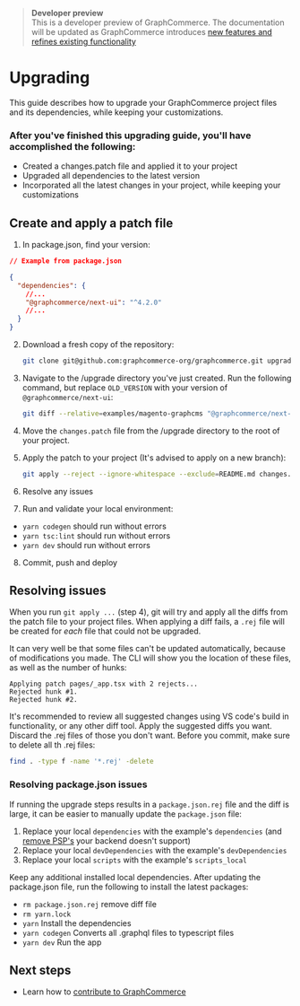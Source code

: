 > **Developer preview**  
> This is a developer preview of GraphCommerce. The documentation will be
> updated as GraphCommerce introduces
> [new features and refines existing functionality](https://github.com/graphcommerce-org/graphcommerce/releases)

# Upgrading

This guide describes how to upgrade your GraphCommerce project files and its
dependencies, while keeping your customizations.

### After you've finished this upgrading guide, you'll have accomplished the following:

- Created a changes.patch file and applied it to your project
- Upgraded all dependencies to the latest version
- Incorporated all the latest changes in your project, while keeping your
  customizations

## Create and apply a patch file

1. In package.json, find your version:

```json
// Example from package.json

{
  "dependencies": {
    //...
    "@graphcommerce/next-ui": "^4.2.0"
    //...
  }
}
```

2. Download a fresh copy of the repository:

   ```bash
   git clone git@github.com:graphcommerce-org/graphcommerce.git upgrade
   ```

3. Navigate to the /upgrade directory you've just created. Run the following
   command, but replace `OLD_VERSION` with your version of
   `@graphcommerce/next-ui`:

   ```bash
   git diff --relative=examples/magento-graphcms "@graphcommerce/next-ui@OLD_VERSION" examples/magento-graphcms ':!examples/magento-graphcms/CHANGELOG.md' > changes.patch
   ```

4. Move the `changes.patch` file from the /upgrade directory to the root of your
   project.

5. Apply the patch to your project (It's advised to apply on a new branch):

   ```bash
   git apply --reject --ignore-whitespace --exclude=README.md changes.patch
   ```

6. Resolve any issues

7. Run and validate your local environment:

- `yarn codegen` should run without errors
- `yarn tsc:lint` should run without errors
- `yarn dev` should run without errors

8. Commit, push and deploy

## Resolving issues

When you run `git apply ...` (step 4), git will try and apply all the diffs from
the patch file to your project files. When applying a diff fails, a `.rej` file
will be created for _each_ file that could not be upgraded.

It can very well be that some files can't be updated automatically, because of
modifications you made. The CLI will show you the location of these files, as
well as the number of hunks:

```
Applying patch pages/_app.tsx with 2 rejects...
Rejected hunk #1.
Rejected hunk #2.
```

It's recommended to review all suggested changes using VS code's build in
functionality, or any other diff tool. Apply the suggested diffs you want.
Discard the .rej files of those you don't want. Before you commit, make sure to
delete all th .rej files:

```bash
find . -type f -name '*.rej' -delete
```

### Resolving package.json issues

If running the upgrade steps results in a `package.json.rej` file and the diff
is large, it can be easier to manually update the `package.json` file:

1. Replace your local `dependencies` with the example's `dependencies` (and
   [remove PSP's](./getting-started/create.md#remove-unused-psps) your backend
   doesn't support)
2. Replace your local `devDependencies` with the example's `devDependencies`
3. Replace your local `scripts` with the example's `scripts_local`

Keep any additional installed local dependencies. After updating the
package.json file, run the following to install the latest packages:

- `rm package.json.rej` remove diff file
- `rm yarn.lock`
- `yarn` Install the dependencies
- `yarn codegen` Converts all .graphql files to typescript files
- `yarn dev` Run the app

## Next steps

- Learn how to [contribute to GraphCommerce](./contributing.md)
